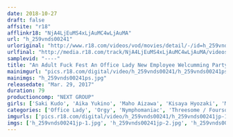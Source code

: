 ```yaml
---
date: 2018-10-27
draft: false
affsite: "r18"
afflinkr18: "NjA4LjEuMS4xLjAuMC4wLjAuMA"
url: "h_259vnds00241"
urloriginal: "http://www.r18.com/videos/vod/movies/detail/-/id=h_259vnds00241"
urlfinal: "http://media.r18.com/track/NjA4LjEuMS4xLjAuMC4wLjAuMA/videos/vod/movies/detail/-/id=h_259vnds00241"
samplevid: "----"
title: "An Adult Fuck Fest An Office Lady New Employee Welcumming Party 3 100 Volts Of Pure Sexual Action"
mainimgurl: "pics.r18.com/digital/video/h_259vnds00241/h_259vnds00241ps.jpg"
mainimgs: "h_259vnds00241ps.jpg"
releasedate: "Mar. 29, 2017"
duration: 79
productioncomp: "NEXT GROUP"
girls: ['Saki Kudo', 'Aika Yukino', 'Maho Aizawa', 'Kisaya Hyozaki', 'Miku Tachibana', 'Ryoko Watanabe', 'Nana Mizuno']
categories: ['Office Lady', 'Orgy', 'Nymphomaniac', 'Threesome / Foursome']
imgurls: ['pics.r18.com/digital/video/h_259vnds00241/h_259vnds00241jp-1.jpg', 'pics.r18.com/digital/video/h_259vnds00241/h_259vnds00241jp-2.jpg', 'pics.r18.com/digital/video/h_259vnds00241/h_259vnds00241jp-3.jpg', 'pics.r18.com/digital/video/h_259vnds00241/h_259vnds00241jp-4.jpg', 'pics.r18.com/digital/video/h_259vnds00241/h_259vnds00241jp-5.jpg', 'pics.r18.com/digital/video/h_259vnds00241/h_259vnds00241jp-6.jpg', 'pics.r18.com/digital/video/h_259vnds00241/h_259vnds00241jp-7.jpg', 'pics.r18.com/digital/video/h_259vnds00241/h_259vnds00241jp-8.jpg', 'pics.r18.com/digital/video/h_259vnds00241/h_259vnds00241jp-9.jpg', 'pics.r18.com/digital/video/h_259vnds00241/h_259vnds00241jp-10.jpg', 'pics.r18.com/digital/video/h_259vnds00241/h_259vnds00241jp-11.jpg', 'pics.r18.com/digital/video/h_259vnds00241/h_259vnds00241jp-12.jpg', 'pics.r18.com/digital/video/h_259vnds00241/h_259vnds00241jp-13.jpg', 'pics.r18.com/digital/video/h_259vnds00241/h_259vnds00241jp-14.jpg', 'pics.r18.com/digital/video/h_259vnds00241/h_259vnds00241jp-15.jpg', 'pics.r18.com/digital/video/h_259vnds00241/h_259vnds00241jp-16.jpg', 'pics.r18.com/digital/video/h_259vnds00241/h_259vnds00241jp-17.jpg', 'pics.r18.com/digital/video/h_259vnds00241/h_259vnds00241jp-18.jpg', 'pics.r18.com/digital/video/h_259vnds00241/h_259vnds00241jp-19.jpg', 'pics.r18.com/digital/video/h_259vnds00241/h_259vnds00241jp-20.jpg']
imgs: ['h_259vnds00241jp-1.jpg', 'h_259vnds00241jp-2.jpg', 'h_259vnds00241jp-3.jpg', 'h_259vnds00241jp-4.jpg', 'h_259vnds00241jp-5.jpg', 'h_259vnds00241jp-6.jpg', 'h_259vnds00241jp-7.jpg', 'h_259vnds00241jp-8.jpg', 'h_259vnds00241jp-9.jpg', 'h_259vnds00241jp-10.jpg', 'h_259vnds00241jp-11.jpg', 'h_259vnds00241jp-12.jpg', 'h_259vnds00241jp-13.jpg', 'h_259vnds00241jp-14.jpg', 'h_259vnds00241jp-15.jpg', 'h_259vnds00241jp-16.jpg', 'h_259vnds00241jp-17.jpg', 'h_259vnds00241jp-18.jpg', 'h_259vnds00241jp-19.jpg', 'h_259vnds00241jp-20.jpg']
---
```

